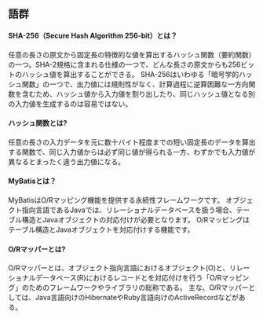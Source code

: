 ## 語群
#### SHA-256（Secure Hash Algorithm 256-bit）とは？
任意の長さの原文から固定長の特徴的な値を算出するハッシュ関数（要約関数）の一つ。SHA-2規格に含まれる仕様の一つで、どんな長さの原文からも256ビットのハッシュ値を算出することができる。
SHA-256はいわゆる「暗号学的ハッシュ関数」の一つで、出力値には規則性がなく、計算過程に逆算困難な一方向関数を含むため、ハッシュ値から入力値を割り出したり、同じハッシュ値となる別の入力値を生成するのは容易ではない。
#### ハッシュ関数とは?
任意の長さの入力データを元に数十バイト程度までの短い固定長のデータを算出する関数で、同じ入力値からは必ず同じ値が得られる一方、わずかでも入力値が異なるとまったく違う出力値になる。
#### MyBatisとは？
MyBatisはO/Rマッピング機能を提供する永続性フレームワークです。 
オブジェクト指向言語であるJavaでは、リレーショナルデータベースを扱う場合、テーブル構造とJavaオブジェクトの対応付けが必要となります。 
O/Rマッピングはテーブル構造とJavaオブジェクトを対応付けする機能です。
#### O/Rマッパーとは?
O/Rマッパーとは、オブジェクト指向言語におけるオブジェクト(O)と、リレーショナルデータベース(R)におけるレコードとを対応付けを行う「O/Rマッピング」のためのフレームワークやライブラリの総称である。 
主な、O/Rマッパーとしては、Java言語向けのHibernateやRuby言語向けのActiveRecordなどがある。
